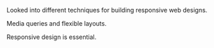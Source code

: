 Looked into different techniques for building responsive web designs.

Media queries and flexible layouts.

Responsive design is essential.